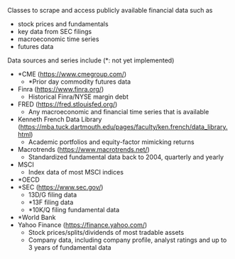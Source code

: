 Classes to scrape and access publicly available financial data such as
- stock prices and fundamentals
- key data from SEC filings
- macroeconomic time series
- futures data
  
Data sources and series include (*: not yet implemented)
- *CME (https://www.cmegroup.com/)
	- *Prior day commodity futures data
- Finra (https://www.finra.org/)
	- Historical Finra/NYSE margin debt
- FRED (https://fred.stlouisfed.org/)
	- Any macroeconomic and financial time series that is available
- Kenneth French Data Library (https://mba.tuck.dartmouth.edu/pages/faculty/ken.french/data_library.html)
	- Academic portfolios and equity-factor mimicking returns
- Macrotrends (https://www.macrotrends.net/)
	- Standardized fundamental data back to 2004, quarterly and yearly
- MSCI
	- Index data of most MSCI indices
- *OECD
- *SEC (https://www.sec.gov/)
	- 13D/G filing data
	- *13F filing data
	- *10K/Q filing fundamental data
- *World Bank
- Yahoo Finance (https://finance.yahoo.com/)
	- Stock prices/splits/dividends of most tradable assets
	- Company data, including company profile, analyst ratings and up to 3 years of fundamental data
